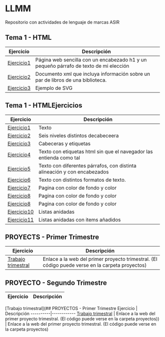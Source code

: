 # LLMM
Repositorio con actividades de lenguaje de marcas ASIR

## Tema 1 - HTML
Ejercicio | Descripción 
----------|------------
[Ejercicio1](/tema1/pagina1.html) | Página web sencilla con un encabezado h1 y un pequeño párrafo de texto de mi elección
[Ejercicio2](/tema1/biblioteca.xml) | Documento xml que incluya información sobre un par de libros de una biblioteca.
[Ejercicio3](/tema1/SVG.html) | Ejemplo de SVG

## Tema 1 - HTMLEjercicios
Ejercicio | Descripción 
----------|------------
[Ejercicio1](/tema1/Ejercicio1HTML.html) | Texto
[Ejercicio2](/tema1/Ejercicio2HTML.html) | Seis niveles distintos decabeceera
[Ejercicio3](/tema1/Ejercicio3HTML.html) | Cabeceras y etiquetas
[Ejercicio4](/tema1/Ejercicio4HTML.html) | Texto con etiquetas html sin que el navegador las entienda como tal
[Ejercicio5](/tema1/Ejercicio5HTML.html) | Texto con diferentes párrafos, con distinta alineación y con encabezados
[Ejercicio6](/tema1/Ejercicio6HTML.html) | Texto con distintos formatos de texto.
[Ejercicio7](/tema1/Ejercicio7HTML.html) | Pagina con color de fondo y color 
[Ejercicio8](/tema1/Ejercicio8HTML/índice.html) | Pagina con color de fondo y color 
[Ejercicio8](/tema1/Ejercicio8HTML/índice.html) | Pagina con color de fondo y color 
[Ejercicio10](/tema1/Ejercicio10HTML.html) |  Listas anidadas
[Ejercicio11](/tema1/Ejercicio11HTML.html) |  Listas anidadas con items añadidos

## PROYECTS - Primer Trimestre
Ejercicio | Descripción 
----------|------------
[Trabajo trimestral](https://ivansapphire.github.io/Trabajo-Trimestral-1/index.html) | Enlace a la web del primer proyecto trimestral. (El código puede verse en la carpeta proyectos)


## PROYECTO - Segundo Trimestre
Ejercicio | Descripción 
----------|------------
[Trabajo trimestral](## PROYECTOS - Primer Trimestre
Ejercicio | Descripción 
----------|------------
[Trabajo trimestral](https://ivansapphire.github.io/Trabajo-Trimestral-1/index.html) | Enlace a la web del primer proyecto trimestral. (El código puede verse en la carpeta proyectos)) | Enlace a la web del primer proyecto trimestral. (El código puede verse en la carpeta proyectos)
